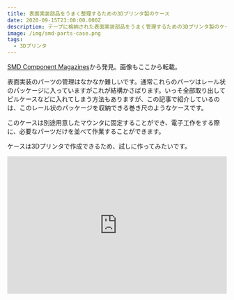```yaml
---
title: 表面実装部品をうまく整理するための3Dプリンタ製のケース
date: 2020-09-15T23:00:00.000Z
description: テープに格納された表面実装部品をうまく管理するための3Dプリンタ製のケースの作例を紹介します。
image: /img/smd-parts-case.png
tags:
  - 3Dプリンタ
---
```

[SMD Component Magazines](https://hackaday.io/project/168275-smd-component-magazines)から発見。画像もここから転載。

表面実装のパーツの管理はなかなか難しいです。通常これらのパーツはレール状のパッケージに入っていますがこれが結構かさばります。いっそ全部取り出してピルケースなどに入れてしまう方法もありますが、この記事で紹介しているのは、このレール状のパッケージを収納できる巻き尺のようなケースです。

このケースは別途用意したマウンタに固定することができ、電子工作をする際に、必要なパーツだけを並べて作業することができます。

ケースは3Dプリンタで作成できるため、試しに作ってみたいです。

<iframe width="100%" height="315" src="https://www.youtube.com/embed/XrnoqusTrHg" frameborder="0" allow="accelerometer; autoplay; encrypted-media; gyroscope; picture-in-picture" allowfullscreen></iframe>
